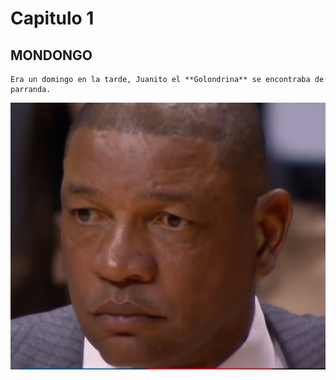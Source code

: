 # Capitulo 1
## MONDONGO

	Era un domingo en la tarde, Juanito el **Golondrina** se encontraba de parranda.
![cosa](https://github.com/guille6499/pruebaa/blob/main/Captura%20de%20pantalla%202021-03-16%20210331.png)
